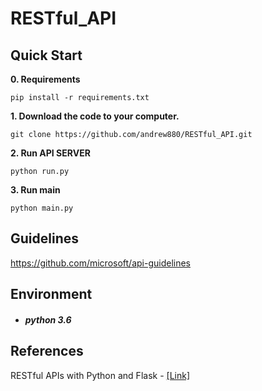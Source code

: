 # RESTful_API

## Quick Start

__0. Requirements__

    pip install -r requirements.txt
    
__1. Download the code to your computer.__
    
    git clone https://github.com/andrew880/RESTful_API.git
    
__2. Run API SERVER__
    
    python run.py
    
__3. Run main__

    python main.py
    
## Guidelines
https://github.com/microsoft/api-guidelines

## Environment
* ##### python 3.6

## References
RESTful APIs with Python and Flask - [[Link]](https://www.codementor.io/@dongido/how-to-build-restful-apis-with-python-and-flask-12qto530jd)
